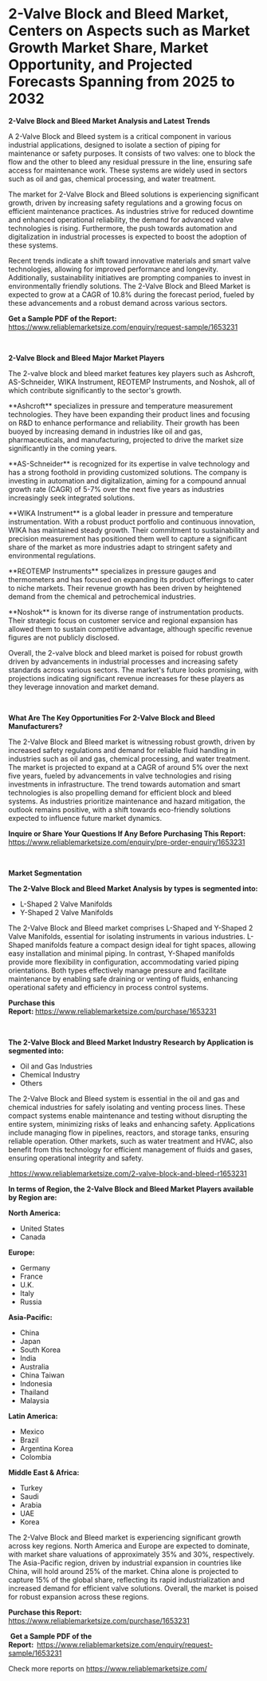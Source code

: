 <p><h1>2-Valve Block and Bleed Market, Centers on Aspects such as Market Growth Market Share, Market Opportunity, and Projected Forecasts Spanning from 2025 to 2032</h1></p><p><strong>2-Valve Block and Bleed Market Analysis and Latest Trends</strong></p>
<p><p>A 2-Valve Block and Bleed system is a critical component in various industrial applications, designed to isolate a section of piping for maintenance or safety purposes. It consists of two valves: one to block the flow and the other to bleed any residual pressure in the line, ensuring safe access for maintenance work. These systems are widely used in sectors such as oil and gas, chemical processing, and water treatment.</p><p>The market for 2-Valve Block and Bleed solutions is experiencing significant growth, driven by increasing safety regulations and a growing focus on efficient maintenance practices. As industries strive for reduced downtime and enhanced operational reliability, the demand for advanced valve technologies is rising. Furthermore, the push towards automation and digitalization in industrial processes is expected to boost the adoption of these systems.</p><p>Recent trends indicate a shift toward innovative materials and smart valve technologies, allowing for improved performance and longevity. Additionally, sustainability initiatives are prompting companies to invest in environmentally friendly solutions. The 2-Valve Block and Bleed Market is expected to grow at a CAGR of 10.8% during the forecast period, fueled by these advancements and a robust demand across various sectors.</p></p>
<p><strong>Get a Sample PDF of the Report:&nbsp;</strong> <a href="https://www.reliablemarketsize.com/enquiry/request-sample/1653231?utm_campaign=2003&utm_medium=2&utm_source=Github&utm_content=ia&utm_term=11032025&utm_id=2-valve-block-and-bleed">https://www.reliablemarketsize.com/enquiry/request-sample/1653231</a></p>
<p>&nbsp;</p>
<p><strong>2-Valve Block and Bleed Major Market Players</strong></p>
<p><p>The 2-valve block and bleed market features key players such as Ashcroft, AS-Schneider, WIKA Instrument, REOTEMP Instruments, and Noshok, all of which contribute significantly to the sector's growth.</p><p>**Ashcroft** specializes in pressure and temperature measurement technologies. They have been expanding their product lines and focusing on R&D to enhance performance and reliability. Their growth has been buoyed by increasing demand in industries like oil and gas, pharmaceuticals, and manufacturing, projected to drive the market size significantly in the coming years.</p><p>**AS-Schneider** is recognized for its expertise in valve technology and has a strong foothold in providing customized solutions. The company is investing in automation and digitalization, aiming for a compound annual growth rate (CAGR) of 5-7% over the next five years as industries increasingly seek integrated solutions.</p><p>**WIKA Instrument** is a global leader in pressure and temperature instrumentation. With a robust product portfolio and continuous innovation, WIKA has maintained steady growth. Their commitment to sustainability and precision measurement has positioned them well to capture a significant share of the market as more industries adapt to stringent safety and environmental regulations.</p><p>**REOTEMP Instruments** specializes in pressure gauges and thermometers and has focused on expanding its product offerings to cater to niche markets. Their revenue growth has been driven by heightened demand from the chemical and petrochemical industries.</p><p>**Noshok** is known for its diverse range of instrumentation products. Their strategic focus on customer service and regional expansion has allowed them to sustain competitive advantage, although specific revenue figures are not publicly disclosed.</p><p>Overall, the 2-valve block and bleed market is poised for robust growth driven by advancements in industrial processes and increasing safety standards across various sectors. The market's future looks promising, with projections indicating significant revenue increases for these players as they leverage innovation and market demand.</p></p>
<p>&nbsp;</p>
<p><strong>What Are The Key Opportunities For 2-Valve Block and Bleed Manufacturers?</strong></p>
<p><p>The 2-Valve Block and Bleed market is witnessing robust growth, driven by increased safety regulations and demand for reliable fluid handling in industries such as oil and gas, chemical processing, and water treatment. The market is projected to expand at a CAGR of around 5% over the next five years, fueled by advancements in valve technologies and rising investments in infrastructure. The trend towards automation and smart technologies is also propelling demand for efficient block and bleed systems. As industries prioritize maintenance and hazard mitigation, the outlook remains positive, with a shift towards eco-friendly solutions expected to influence future market dynamics.</p></p>
<p><strong>Inquire or Share Your Questions If Any Before Purchasing This Report:</strong> <a href="https://www.reliablemarketsize.com/enquiry/pre-order-enquiry/1653231?utm_campaign=2003&utm_medium=2&utm_source=Github&utm_content=ia&utm_term=11032025&utm_id=2-valve-block-and-bleed">https://www.reliablemarketsize.com/enquiry/pre-order-enquiry/1653231</a></p>
<p>&nbsp;</p>
<p><strong>Market Segmentation</strong></p>
<p><strong>The 2-Valve Block and Bleed Market Analysis by types is segmented into:</strong></p>
<p><ul><li>L-Shaped 2 Valve Manifolds</li><li>Y-Shaped 2 Valve Manifolds</li></ul></p>
<p><p>The 2-Valve Block and Bleed market comprises L-Shaped and Y-Shaped 2 Valve Manifolds, essential for isolating instruments in various industries. L-Shaped manifolds feature a compact design ideal for tight spaces, allowing easy installation and minimal piping. In contrast, Y-Shaped manifolds provide more flexibility in configuration, accommodating varied piping orientations. Both types effectively manage pressure and facilitate maintenance by enabling safe draining or venting of fluids, enhancing operational safety and efficiency in process control systems.</p></p>
<p><strong>Purchase this Report:&nbsp;</strong><a href="https://www.reliablemarketsize.com/purchase/1653231?utm_campaign=2003&utm_medium=2&utm_source=Github&utm_content=ia&utm_term=11032025&utm_id=2-valve-block-and-bleed">https://www.reliablemarketsize.com/purchase/1653231</a></p>
<p>&nbsp;</p>
<p><strong>The 2-Valve Block and Bleed Market Industry Research by Application is segmented into:</strong></p>
<p><ul><li>Oil and Gas Industries</li><li>Chemical Industry</li><li>Others</li></ul></p>
<p><p>The 2-Valve Block and Bleed system is essential in the oil and gas and chemical industries for safely isolating and venting process lines. These compact systems enable maintenance and testing without disrupting the entire system, minimizing risks of leaks and enhancing safety. Applications include managing flow in pipelines, reactors, and storage tanks, ensuring reliable operation. Other markets, such as water treatment and HVAC, also benefit from this technology for efficient management of fluids and gases, ensuring operational integrity and safety.</p></p>
<p><a href="https://www.reliablemarketsize.com/2-valve-block-and-bleed-r1653231?utm_campaign=2003&utm_medium=2&utm_source=Github&utm_content=ia&utm_term=11032025&utm_id=2-valve-block-and-bleed">&nbsp;https://www.reliablemarketsize.com/2-valve-block-and-bleed-r1653231</a></p>
<p><strong>In terms of Region, the 2-Valve Block and Bleed Market Players available by Region are:</strong></p>
<p>
    <p> <strong> North America: </strong>
        <ul>
            <li>United States</li>
            <li>Canada</li>
        </ul>
        </p> 
    <p> <strong> Europe: </strong>
        <ul>
            <li>Germany</li>
            <li>France</li>
            <li>U.K.</li>
            <li>Italy</li>
            <li>Russia</li>
        </ul>
        </p> 
    <p> <strong> Asia-Pacific: </strong>
        <ul>
            <li>China</li>
            <li>Japan</li>
            <li>South Korea</li>
            <li>India</li>
            <li>Australia</li>
            <li>China Taiwan</li>
            <li>Indonesia</li>
            <li>Thailand</li>
            <li>Malaysia</li>
        </ul>
        </p> 
    <p> <strong> Latin America: </strong>
        <ul>
            <li>Mexico</li>
            <li>Brazil</li>
            <li>Argentina Korea</li>
            <li>Colombia</li>
        </ul>
        </p> 
    <p> <strong> Middle East & Africa: </strong>
        <ul>
            <li>Turkey</li>
            <li>Saudi</li>
            <li>Arabia</li>
            <li>UAE</li>
            <li>Korea</li>
        </ul>
    </p>
    </p>
<p><p>The 2-Valve Block and Bleed market is experiencing significant growth across key regions. North America and Europe are expected to dominate, with market share valuations of approximately 35% and 30%, respectively. The Asia-Pacific region, driven by industrial expansion in countries like China, will hold around 25% of the market. China alone is projected to capture 15% of the global share, reflecting its rapid industrialization and increased demand for efficient valve solutions. Overall, the market is poised for robust expansion across these regions.</p></p>
<p><strong>Purchase this Report: </strong><a href="https://www.reliablemarketsize.com/purchase/1653231?utm_campaign=2003&utm_medium=2&utm_source=Github&utm_content=ia&utm_term=11032025&utm_id=2-valve-block-and-bleed">https://www.reliablemarketsize.com/purchase/1653231</a></p>
<p>&nbsp;<strong>Get a Sample PDF of the Report:&nbsp;&nbsp;</strong><a href="https://www.reliablemarketsize.com/enquiry/request-sample/1653231?utm_campaign=2003&utm_medium=2&utm_source=Github&utm_content=ia&utm_term=11032025&utm_id=2-valve-block-and-bleed">https://www.reliablemarketsize.com/enquiry/request-sample/1653231</a></p>
<p><strong></strong></p>
<p>Check more reports on <a href="https://www.reliablemarketsize.com/?utm_campaign=2003&utm_medium=2&utm_source=Github&utm_content=ia&utm_term=11032025&utm_id=2-valve-block-and-bleed">https://www.reliablemarketsize.com/</a></p>
